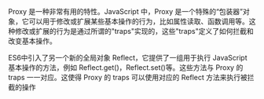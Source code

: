 Proxy 是一种非常有用的特性。JavaScript 中，Proxy 是一个特殊的“包装器”对象，它可以用于修改或扩展某些基本操作的行为，比如属性读取、函数调用等。这种修改或扩展的行为是通过所谓的"traps"实现的，这些"traps"定义了如何拦截和改变基本操作。

ES6中引入了另一个新的全局对象 Reflect，它提供了一组用于执行 JavaScript 基本操作的方法，例如 Reflect.get()，Reflect.set()等。这些方法与 Proxy 的 traps 一一对应。这使得 Proxy 的 traps 可以使用对应的 Reflect 方法来执行被拦截的操作